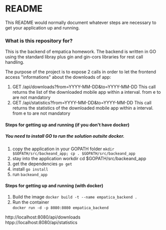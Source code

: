 # README #
This README would normally document whatever steps are necessary to get your application up and running.

### What is this repository for? ###
This is the backend of empatica homework. 
The backend is written in GO using the standard libray plus gin and gin-cors libraries for rest call handling. 

The purpose of the project is to expose 2 calls in order to let the frontend access "informations" about the downloads of app: 
1. GET /api/downloads?from=YYYY-MM-DD&to=YYYY-MM-DD
This call returns the list of the downloaded mobile app within a interval. from e to are not mandatory 
2. GET /api/statistics?from=YYYY-MM-DD&to=YYYY-MM-DD
This call returns the statistics of the downloaded mobile app within a interval. from e to are not mandatory

#### Steps for getting up and running (if you don't have docker)

##### You need to install GO to run the solution outsite docker.   

1. copy the application in your GOPATH folder
`mkdir $GOPATH/src/backeand_app;
cp . $GOPATH/src/backeand_app`
2. stay into the application workdir
cd $GOPATH/src/backeand_app
3. get the dependencies
`go get`
4. install
`go install`
5. run
`backeand_app`

#### Steps for getting up and running (with docker)
1. Build the image
`docker build -t --name empatica_backend .`
2. Run the container   
`docker run -d -p 8080:8080 empatica_backend`

http://localhost:8080/api/downloads   
htpp://localhost:8080/api/statistics